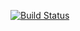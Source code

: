 [![Build Status](https://travis-ci.org/voyages-sncf-technologies/tock-corenlp.png)](https://travis-ci.org/voyages-sncf-technologies/tock-corenlp)
